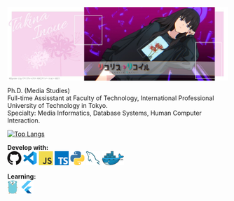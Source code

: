 <img src="images/takina.jpg" align="center" />
  
Ph.D. (Media Studies)  
Full-time Assisstant at Faculty of Technology, International Professional University of Technology in Tokyo.  
Specialty: Media Informatics, Database Systems, Human Computer Interaction.
  
[![Top Langs](https://github-readme-stats.vercel.app/api/top-langs/?username=knhnd&hide=Astro,Dockerfile&layout=compact)](https://github.com/knhnd/github-readme-stats)
    
**Develop with:**    
<a href="https://github.com/" title="GitHub"><img src="images/icons/github.png" /></a>
<a href="https://code.visualstudio.com/" title="Visual Studio Code"><img src="images/icons/vscode.png" /></a>
<a href="https://en.wikipedia.org/wiki/JavaScript" title="JavaScript"><img src="images/icons/javascript.png" /></a>
<a href="https://www.typescriptlang.org/" title="TypeScript"><img src="images/icons/typescript.png" /></a>
<a href="https://www.python.org/" title="Python"><img src="images/icons/python.png" /></a>
<a href="https://www.mysql.com/" title="MySQL"><img src="images/icons/mysql.png" /></a>
<a href="https://www.docker.com/" title="Docker"><img src="images/icons/docker.png" /></a>
  
**Learning:**    
<a href="https://golang.org/" title="Golang"><img src="images/icons/golang.png" /></a>
<a href="https://flutter.dev/" title="Flutter"><img src="images/icons/flutter.png" /></a>

<!---
knhnd/knhnd is a ✨ special ✨ repository because its `README.md` (this file) appears on your GitHub profile.
You can click the Preview link to take a look at your changes.
--->
